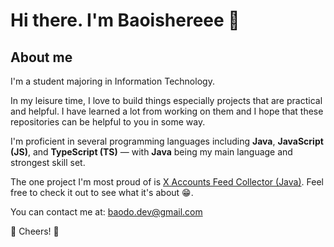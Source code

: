 # Hi there. I'm Baoishereee 👋

## About me
I'm a student majoring in Information Technology. 

In my leisure time, I love to build things especially projects that are practical and helpful. I have learned a lot from working on them and I hope that these repositories can be helpful to you in some way.

I'm proficient in several programming languages including **Java**, **JavaScript (JS)**, and **TypeScript (TS)** — with **Java** being my main language and strongest skill set. 

The one project I'm most proud of is [X Accounts Feed Collector (Java)](https://github.com/dgbao03/x-accounts-feed-collector). Feel free to check it out to see what it's about 😁.

You can contact me at: baodo.dev@gmail.com

🫡 Cheers! 🫡

